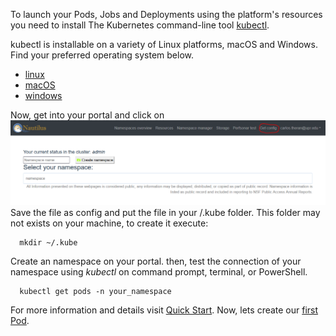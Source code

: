 To launch your Pods, Jobs and Deployments using the platform's resources you need to install The Kubernetes command-line tool [kubectl](https://kubernetes.io/docs/tasks/tools/).

kubectl is installable on a variety of Linux platforms, macOS and Windows. Find your preferred operating system below.
* [linux](https://kubernetes.io/docs/tasks/tools/install-kubectl-linux/)
* [macOS](https://kubernetes.io/docs/tasks/tools/install-kubectl-macos/)
* [windows](https://kubernetes.io/docs/tasks/tools/install-kubectl-windows/)

Now, get into your portal and click on ![GetConfig](https://github.com/CarlosTheran/NautilusTutorial/blob/main/img/get_config.PNG)
Save the file as config and put the file in your /.kube folder. This folder may not exists on your machine, to create it execute: 
```
  mkdir ~/.kube
```
Create an namespace on your portal. then, test the connection of your namespace using *kubectl* on command prompt, terminal, or PowerShell.
```
  kubectl get pods -n your_namespace
```

For more information and details visit [Quick Start](https://ucsd-prp.gitlab.io/userdocs/start/quickstart/). Now, lets create our [first Pod](https://github.com/CarlosTheran/NautilusTutorial/blob/main/creating%20executing%20a%20pod/kubectl_pods.md).


